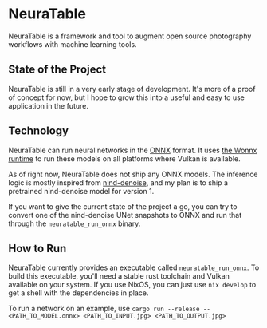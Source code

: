 # NeuraTable

NeuraTable is a framework and tool to augment open source photography workflows with machine learning tools.

## State of the Project

NeuraTable is still in a very early stage of development.
It's more of a proof of concept for now, but I hope to grow this into a useful and easy to use application in the future.

## Technology

NeuraTable can run neural networks in the [ONNX](https://onnx.ai/) format.
It uses [the Wonnx runtime](https://github.com/webonnx/wonnx) to run these models on all platforms where Vulkan is available.

As of right now, NeuraTable does not ship any ONNX models.
The inference logic is mostly inspired from [nind-denoise](https://github.com/trougnouf/nind-denoise), and my plan is to ship
a pretrained nind-denoise model for version 1.

If you want to give the current state of the project a go, you can try to convert one of the nind-denoise UNet snapshots to
ONNX and run that through the `neuratable_run_onnx` binary.

## How to Run

NeuraTable currently provides an executable called `neuratable_run_onnx`.
To build this executable, you'll need a stable rust toolchain and Vulkan available on your system.
If you use NixOS, you can just use `nix develop` to get a shell with the dependencies in place.

To run a network on an example, use `cargo run --release -- <PATH_TO_MODEL.onnx> <PATH_TO_INPUT.jpg> <PATH_TO_OUTPUT.jpg>`
